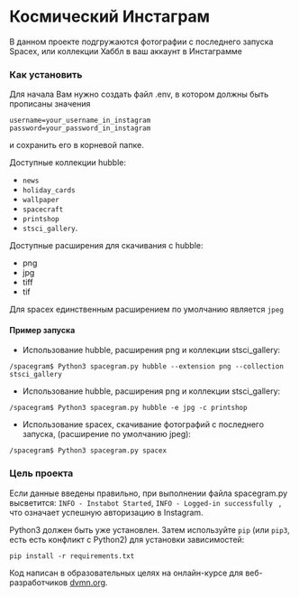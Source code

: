 # Космический Инстаграм

В данном проекте подгружаются фотографии с последнего запуска Spacex, или коллекции Хаббл в ваш аккаунт в Инстаграмме

### Как установить

Для начала Вам нужно создать файл .env, в котором должны быть прописаны значения
```Python3
username=your_username_in_instagram
password=your_password_in_instagram
```
и сохранить его в корневой папке.

Доступные коллекции hubble:
* `news`
* `holiday_cards`
* `wallpaper`
* `spacecraft`
* `printshop`
* `stsci_gallery`.

Доступные расширения для скачивания с hubble:
* png
* jpg
* tiff
* tif

Для spacex единственным расширением по умолчанию является `jpeg`

#### Пример запуска

* Использование hubble, расширения png и коллекции stsci_gallery:
```#
/spacegram$ Python3 spacegram.py hubble --extension png --collection stsci_gallery
```
* Использование hubble, расширения png и коллекции stsci_gallery:
```#
/spacegram$ Python3 spacegram.py hubble -e jpg -c printshop
```
* Использование spacex, скачивание фотографий с последнего запуска, (расширение по умолчанию jpeg):
```#
/spacegram$ Python3 spacegram.py spacex
```

### Цель проекта

Если данные введены правильно, при выполнении файла spacegram.py высветится: `INFO - Instabot Started`, `INFO - Logged-in successfully `
, что означает успешную авторизацию в Instagram.

Python3 должен быть уже установлен.
Затем используйте `pip` (или `pip3`, есть есть конфликт с Python2) для установки зависимостей:
```
pip install -r requirements.txt
```


Код написан в образовательных целях на онлайн-курсе для веб-разработчиков [dvmn.org](https://dvmn.org/).
